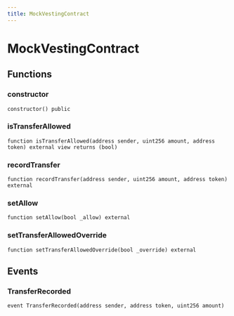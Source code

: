 ```yaml
---
title: MockVestingContract
---
```


# MockVestingContract

## Functions

### constructor

```solidity
constructor() public
```

### isTransferAllowed

```solidity
function isTransferAllowed(address sender, uint256 amount, address token) external view returns (bool)
```

### recordTransfer

```solidity
function recordTransfer(address sender, uint256 amount, address token) external
```

### setAllow

```solidity
function setAllow(bool _allow) external
```

### setTransferAllowedOverride

```solidity
function setTransferAllowedOverride(bool _override) external
```

## Events

### TransferRecorded

```solidity
event TransferRecorded(address sender, address token, uint256 amount)
```

